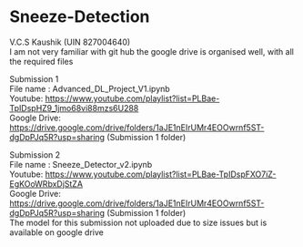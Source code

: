 # Sneeze-Detection  
V.C.S Kaushik (UIN 827004640)  
I am not very familiar with git hub the google drive is organised well, with all the required files  
  
Submission 1  
File name : Advanced_DL_Project_V1.ipynb  
Youtube: https://www.youtube.com/playlist?list=PLBae-TpIDspHZ9_1jmo68vi88mzs6U288  
Google Drive: https://drive.google.com/drive/folders/1aJE1nEIrUMr4EOOwrnf5ST-dgDpPJq5R?usp=sharing (Submission 1 folder)  
  
Submission 2  
File name : Sneeze_Detector_v2.ipynb  
Youtube: https://www.youtube.com/playlist?list=PLBae-TpIDspFXO7iZ-EgKOoWRbxDjStZA  
Google Drive: https://drive.google.com/drive/folders/1aJE1nEIrUMr4EOOwrnf5ST-dgDpPJq5R?usp=sharing (Submission 1 folder)  
The model for this submission not uploaded due to size issues but is available on google drive  
